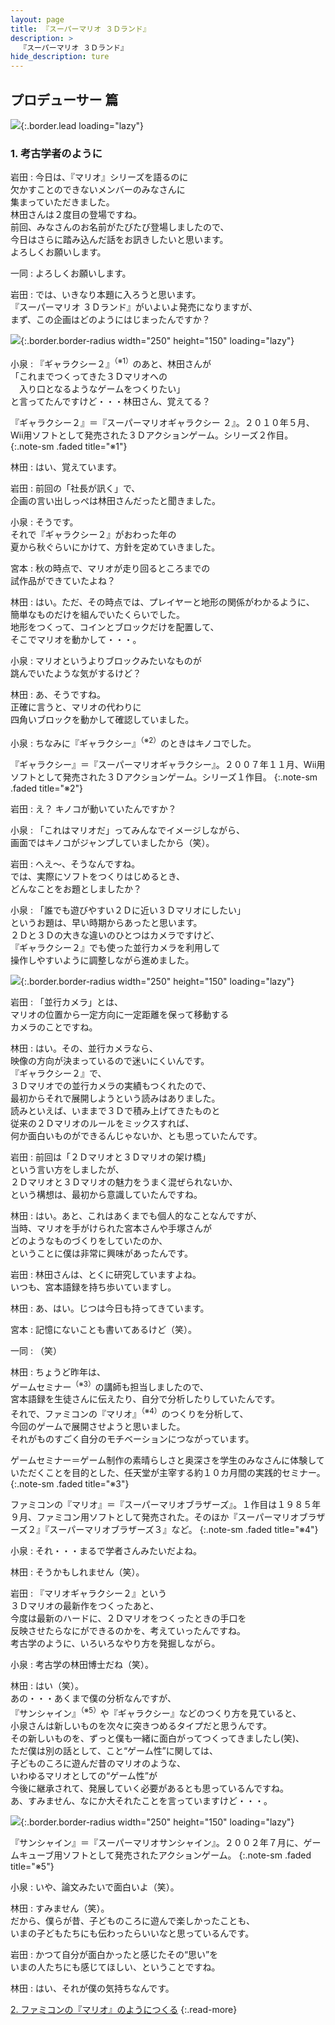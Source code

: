 ```yaml
---
layout: page
title: 『スーパーマリオ ３Ｄランド』
description: >
  『スーパーマリオ ３Ｄランド』
hide_description: ture
---
```


## プロデューサー 篇

![](/interviews/jp/3ds/arej/vol1/img/mainvisual1.jpg){:.border.lead loading="lazy"}

### 1. 考古学者のように

岩田
: 今日は、『マリオ』シリーズを語るのに<br>欠かすことのできないメンバーのみなさんに<br>集まっていただきました。<br>林田さんは２度目の登場ですね。<br>前回、みなさんのお名前がたびたび登場しましたので、<br>今日はさらに踏み込んだ話をお訊きしたいと思います。<br>よろしくお願いします。

一同
: よろしくお願いします。

岩田
: では、いきなり本題に入ろうと思います。<br>『スーパーマリオ ３Ｄランド』がいよいよ発売になりますが、<br>まず、この企画はどのようにはじまったんですか？

![](/interviews/jp/3ds/arej/vol1/img/photo1.jpg){:.border.border-radius width="250" height="150"  loading="lazy"}

小泉
: 『ギャラクシー２』<sup>（※1）</sup>のあと、林田さんが<br>「これまでつくってきた３Ｄマリオへの<br>　入り口となるようなゲームをつくりたい」<br>と言ってたんですけど・・・林田さん、覚えてる？

『ギャラクシー２』＝『スーパーマリオギャラクシー ２』。２０１０年５月、Wii用ソフトとして発売された３Ｄアクションゲーム。シリーズ２作目。
{:.note-sm .faded title="※1"}

林田
: はい、覚えています。

岩田
: 前回の「社長が訊く」で、<br>企画の言い出しっぺは林田さんだったと聞きました。

小泉
: そうです。<br>それで『ギャラクシー２』がおわった年の<br>夏から秋ぐらいにかけて、方針を定めていきました。

宮本
: 秋の時点で、マリオが走り回るところまでの<br>試作品ができていたよね？

林田
: はい。ただ、その時点では、プレイヤーと地形の関係がわかるように、<br>簡単なものだけを組んでいたくらいでした。<br>地形をつくって、コインとブロックだけを配置して、<br>そこでマリオを動かして・・・。

小泉
: マリオというよりブロックみたいなものが<br>跳んでいたような気がするけど？

林田
: あ、そうですね。<br>正確に言うと、マリオの代わりに<br>四角いブロックを動かして確認していました。

小泉
: ちなみに『ギャラクシー』<sup>（※2）</sup>のときはキノコでした。

『ギャラクシー』＝『スーパーマリオギャラクシー』。２００７年１１月、Wii用ソフトとして発売された３Ｄアクションゲーム。シリーズ１作目。
{:.note-sm .faded title="※2"}

岩田
: え？ キノコが動いていたんですか？

小泉
: 「これはマリオだ」ってみんなでイメージしながら、<br>画面ではキノコがジャンプしていましたから（笑）。

岩田
: へえ～、そうなんですね。<br>では、実際にソフトをつくりはじめるとき、<br>どんなことをお題としましたか？

小泉
: 「誰でも遊びやすい２Ｄに近い３Ｄマリオにしたい」<br>というお題は、早い時期からあったと思います。<br>２Ｄと３Ｄの大きな違いのひとつはカメラですけど、<br>『ギャラクシー２』でも使った並行カメラを利用して<br>操作しやすいように調整しながら進めました。

![](/interviews/jp/3ds/arej/vol1/img/photo2.jpg){:.border.border-radius width="250" height="150"  loading="lazy"}

岩田
: 「並行カメラ」とは、<br>マリオの位置から一定方向に一定距離を保って移動する<br>カメラのことですね。

林田
: はい。その、並行カメラなら、<br>映像の方向が決まっているので迷いにくいんです。<br>『ギャラクシー２』で、<br>３Ｄマリオでの並行カメラの実績もつくれたので、<br>最初からそれで展開しようという読みはありました。<br>読みといえば、いままで３Ｄで積み上げてきたものと<br>従来の２Ｄマリオのルールをミックスすれば、<br>何か面白いものができるんじゃないか、とも思っていたんです。

岩田
: 前回は「２Ｄマリオと３Ｄマリオの架け橋」<br>という言い方をしましたが、<br>２Ｄマリオと３Ｄマリオの魅力をうまく混ぜられないか、<br>という構想は、最初から意識していたんですね。

林田
: はい。あと、これはあくまでも個人的なことなんですが、<br>当時、マリオを手がけられた宮本さんや手塚さんが<br>どのようなものづくりをしていたのか、<br>ということに僕は非常に興味があったんです。

岩田
: 林田さんは、とくに研究していますよね。<br>いつも、宮本語録を持ち歩いていますし。

林田
: あ、はい。じつは今日も持ってきています。

宮本
: 記憶にないことも書いてあるけど（笑）。

一同
: （笑）

林田
: ちょうど昨年は、<br>ゲームセミナー<sup>（※3）</sup>の講師も担当しましたので、<br>宮本語録を生徒さんに伝えたり、自分で分析したりしていたんです。<br>それで、ファミコンの『マリオ』<sup>（※4）</sup>のつくりを分析して、<br>今回のゲームで展開させようと思いました。<br>それがものすごく自分のモチベーションにつながっています。

ゲームセミナー＝ゲーム制作の素晴らしさと奥深さを学生のみなさんに体験していただくことを目的とした、任天堂が主宰する約１０カ月間の実践的セミナー。
{:.note-sm .faded title="※3"}

ファミコンの『マリオ』＝『スーパーマリオブラザーズ』。１作目は１９８５年９月、ファミコン用ソフトとして発売された。そのほか『スーパーマリオブラザーズ２』『スーパーマリオブラザーズ３』など。
{:.note-sm .faded title="※4"}

小泉
: それ・・・まるで学者さんみたいだよね。

林田
: そうかもしれません（笑）。

岩田
: 『マリオギャラクシー２』という<br>３Ｄマリオの最新作をつくったあと、<br>今度は最新のハードに、２Ｄマリオをつくったときの手口を<br>反映させたらなにができるのかを、考えていったんですね。<br>考古学のように、いろいろなやり方を発掘しながら。

小泉
: 考古学の林田博士だね（笑）。

林田
: はい（笑）。<br>あの・・・あくまで僕の分析なんですが、<br>『サンシャイン』<sup>（※5）</sup>や『ギャラクシー』などのつくり方を見ていると、<br>小泉さんは新しいものを次々に突きつめるタイプだと思うんです。<br>その新しいものを、ずっと僕も一緒に面白がってつくってきましたし(笑)、<br>ただ僕は別の話として、こと“ゲーム性”に関しては、<br>子どものころに遊んだ昔のマリオのような、<br>いわゆるマリオとしての“ゲーム性”が<br>今後に継承されて、発展していく必要があるとも思っているんですね。<br>あ、すみません、なにか大それたことを言っていますけど・・・。

![](/interviews/jp/3ds/arej/vol1/img/photo3.jpg){:.border.border-radius width="250" height="150"  loading="lazy"}

『サンシャイン』＝『スーパーマリオサンシャイン』。２００２年７月に、ゲームキューブ用ソフトとして発売されたアクションゲーム。
{:.note-sm .faded title="※5"}

小泉
: いや、論文みたいで面白いよ（笑）。

林田
: すみません（笑）。<br>だから、僕らが昔、子どものころに遊んで楽しかったことも、<br>いまの子どもたちにも伝わったらいいなと思っているんです。

岩田
: かつて自分が面白かったと感じたその“思い”を<br>いまの人たちにも感じてほしい、ということですね。

林田
: はい、それが僕の気持ちなんです。

[2. ファミコンの『マリオ』のようにつくる](2.md)
{:.read-more}

